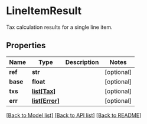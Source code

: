 # LineItemResult

Tax calculation results for a single line item.
## Properties
Name | Type | Description | Notes
------------ | ------------- | ------------- | -------------
**ref** | **str** |  | [optional] 
**base** | **float** |  | [optional] 
**txs** | [**list[Tax]**](Tax.md) |  | [optional] 
**err** | [**list[Error]**](Error.md) |  | [optional] 

[[Back to Model list]](../README.md#documentation-for-models) [[Back to API list]](../README.md#documentation-for-api-endpoints) [[Back to README]](../README.md)


